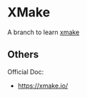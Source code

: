 # **XMake**

A branch to learn [xmake](https://github.com/xmake-io/xmake)

## **Others**

Official Doc:

- https://xmake.io/
